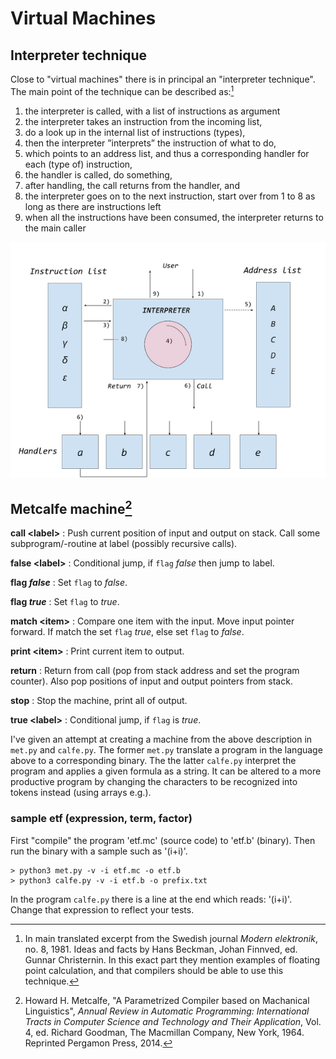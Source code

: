 # Virtual Machines

## Interpreter technique

Close to "virtual machines" there is in principal an "interpreter technique".
The main point of the technique can be described as:[^1]

[^1]: In main translated excerpt from the Swedish journal *Modern elektronik*,
no. 8, 1981. Ideas and facts by Hans Beckman, Johan Finnved, ed. Gunnar Christernin.
In this exact part they mention examples of floating point calculation, and that
compilers should be able to use this technique.

1. the interpreter is called, with a list of instructions as argument
2. the interpreter takes an instruction from the incoming list,
3. do a look up in the internal list of instructions (types),
4. then the interpreter ”interprets” the instruction of what to do,
5. which points to an address list, and thus a corresponding handler for each (type of) instruction,
6. the handler is called, do something,
7. after handling, the call returns from the handler, and
8. the interpreter goes on to the next instruction, start over from 1 to 8 as long as there are instructions left
9. when all the instructions have been consumed, the interpreter returns to the main caller

![Principles of "interpreter technique"](../assets/images/interpreter.png)


## Metcalfe machine[^2]

__call &lt;label&gt;__
: Push current position of input and output on stack.
Call some subprogram/-routine at label (possibly recursive calls).

__false &lt;label&gt;__
: Conditional jump, if `flag` *false* then jump to label.

__flag *false*__
: Set `flag` to *false*.

__flag *true*__
: Set `flag` to *true*.

__match &lt;item&gt;__
: Compare one item with the input. Move input pointer forward.
If match the set `flag` *true*, else set `flag` to *false*.

__print &lt;item&gt;__
: Print current item to output.

__return__
: Return from call (pop from stack address and set the program counter).
Also pop positions of input and output pointers from stack.

__stop__
: Stop the machine, print all of output.

__true &lt;label&gt;__
: Conditional jump, if `flag` is *true*.


I've given an attempt at creating a machine from the above description in `met.py` and
`calfe.py`. The former `met.py` translate a program in the language above to a corresponding
binary. The the latter `calfe.py` interpret the program and applies a given formula as a
string. It can be altered to a more productive program by changing the characters to be
recognized into tokens instead (using arrays e.g.).

### sample etf (expression, term, factor)

First "compile" the program 'etf.mc' (source code) to 'etf.b' (binary).
Then run the binary with a sample such as '(i+i)'.

```shell
> python3 met.py -v -i etf.mc -o etf.b
> python3 calfe.py -v -i etf.b -o prefix.txt
```
In the program `calfe.py` there is a line at the end which reads:
'(i+i)'. Change that expression to reflect your tests.

[^2]:Howard H. Metcalfe, "A Parametrized Compiler based on Machanical Linguistics",
*Annual Review in Automatic Programming: International Tracts in Computer Science
and Technology and Their Application*, Vol. 4, ed. Richard Goodman, The Macmillan
Company, New York, 1964. Reprinted Pergamon Press, 2014.
